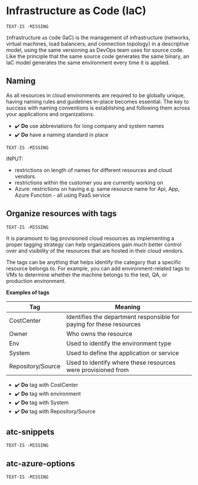 # Infrastructure as Code (IaC)

`TEXT-IS -MISSING`

`I`nfrastructure `a`s `C`ode (IaC) is the management of infrastructure (networks, virtual machines, load balancers, and connection topology) in a descriptive model, using the same versioning as DevOps team uses for source code. Like the principle that the same source code generates the same binary, an IaC model generates the same environment every time it is applied.

## Naming

As all resources in cloud environments are required to be globally unique, having naming rules and guidelines in-place becomes essential. The key to success with naming conventions is establishing and following them across your applications and organizations.

- ✔️ **Do** use abbreviations for long company and system names
- ✔️ **Do** have a naming standard in place

`TEXT-IS -MISSING`

INPUT:

- restrictions on length of names for different resources and cloud vendors.
- restrictions within the customer you are currently working on
- Azure: restrictions on having e.g. same resource name for Api, App, Azure Function - all using PaaS service

## Organize resources with tags

`TEXT-IS -MISSING`

It is paramount to tag provisioned cloud resources as implementing a proper tagging strategy can help organizations gain much better control over and visibility of the resources that are hosted in their cloud vendors.

The tags can be anything that helps identify the category that a specific resource belongs to. For example, you can add environment-related tags to VMs to determine whether the machine belongs to the test, QA, or production environment.

**Examples of tags**

|Tag|Meaning|
|-|-|
|CostCenter|Identifies the department responsible for paying for these resources|
|Owner|Who owns the resource|
|Env|Used to identify the environment type|
|System|Used to define the application or service|
|Repository/Source|Used to identify where these resources were provisioned from|

- ✔️ **Do** tag with CostCenter
- ✔️ **Do** tag with environment
- ✔️ **Do** tag with System
- ✔️ **Do** tag with Repository/Source

## atc-snippets

`TEXT-IS -MISSING`

## atc-azure-options

`TEXT-IS -MISSING`